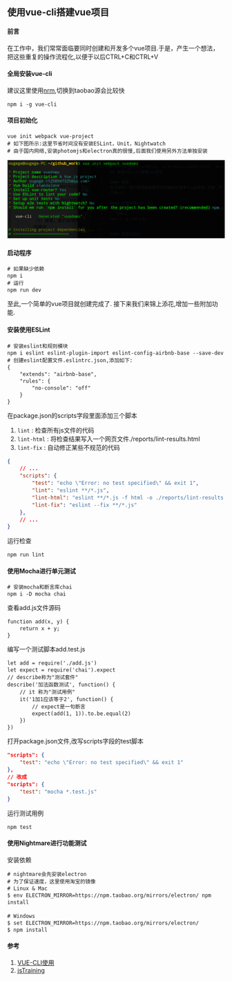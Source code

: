 ## 使用vue-cli搭建vue项目

#### 前言
在工作中，我们常常面临要同时创建和开发多个vue项目.于是，产生一个想法，把这些重复的操作流程化,以便于以后CTRL+C和CTRL+V

#### 全局安装vue-cli
建议这里使用[nrm](./使用nvm和nrm.md 'nrm'),切换到taobao源会比较快
```SHELL
npm i -g vue-cli
```

#### 项目初始化
```SHELL
vue init webpack vue-project
# 如下图所示:这里节省时间没有安装ESLint，Unit，Nightwatch
# 由于国内网络,安装photomjs和electron真的很慢,后面我们使用另外方法单独安装
```

![初始化项目](../images/node/使用vue-cli搭建vue项目/vueDemo_01.png '初始化项目')

#### 启动程序
```SHELL
# 如果缺少依赖
npm i
# 运行
npm run dev
```
至此,一个简单的vue项目就创建完成了.
接下来我们来锦上添花,增加一些附加功能.

#### 安装使用ESLint
```SHELL
# 安装eslint和规则模块
npm i eslint eslint-plugin-import eslint-config-airbnb-base --save-dev
# 创建eslint配置文件.eslintrc.json,添加如下:
{
    "extends": "airbnb-base",
    "rules": {
        "no-console": "off"
    }
}
```
在package.json的scripts字段里面添加三个脚本
1. `lint` : 检查所有js文件的代码
1. `lint-html` : 将检查结果写入一个网页文件./reports/lint-results.html
1. `lint-fix` : 自动修正某些不规范的代码
```JSON
{
    // ...
    "scripts": {
        "test": "echo \"Error: no test specified\" && exit 1",
        "lint": "eslint **/*.js",
        "lint-html": "eslint **/*.js -f html -o ./reports/lint-results.html",
        "lint-fix": "eslint --fix **/*.js"
    },
    // ...
}
```
运行检查
```SHELL
npm run lint
```

#### 使用Mocha进行单元测试
```SHELL
# 安装mocha和断言库chai
npm i -D mocha chai
```
查看add.js文件源码
```JS
function add(x, y) {
    return x + y;
}
```
编写一个测试脚本add.test.js
```JS
let add = require('./add.js')
let expect = require('chai').expect
// describe称为"测试套件"
describe('加法函数测试', function() {
    // it 称为"测试用例"
    it('1加1应该等于2', function() {
        // expect是一句断言
        expect(add(1, 1)).to.be.equal(2)
    })
})
```
打开package.json文件,改写scripts字段的test脚本
```JSON
"scripts": {
    "test": "echo \"Error: no test specified\" && exit 1"
},
// 改成
"scripts": {
    "test": "mocha *.test.js"
}
```
运行测试用例
```SHELL
npm test
```

#### 使用Nightmare进行功能测试
安装依赖
```SHELL
# nightmare会先安装electron
# 为了保证速度，这里使用淘宝的镜像
# Linux & Mac
$ env ELECTRON_MIRROR=https://npm.taobao.org/mirrors/electron/ npm install

# Windows
$ set ELECTRON_MIRROR=https://npm.taobao.org/mirrors/electron/
$ npm install
```



#### 参考
1. [VUE-CLI使用](https://www.cnblogs.com/samve/p/9095328.html 'VUE-CLI使用')
1. [jsTraining](https://github.com/ruanyf/jstraining/blob/master/demos/README.md 'jsTraining')